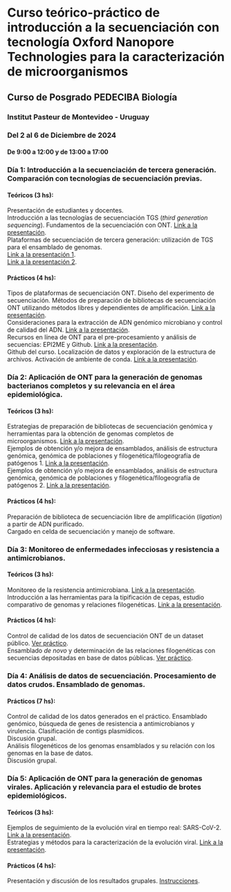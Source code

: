 # Curso teórico-práctico de introducción a la secuenciación con tecnología Oxford Nanopore Technologies para la caracterización de microorganismos
## Curso de Posgrado PEDECIBA Biología
### Institut Pasteur de Montevideo - Uruguay
### Del 2 al 6 de Diciembre de 2024
#### De 9:00 a 12:00 y de 13:00 a 17:00

### Día 1: Introducción a la secuenciación de tercera generación. Comparación con tecnologías de secuenciación previas. 
#### Teóricos (3 hs):
Presentación de estudiantes y docentes.  
Introducción a las tecnologías de secuenciación TGS (_third generation sequencing_).  Fundamentos de la secuenciación con ONT. [Link a la presentación]().  
Plataformas de secuenciación de tercera generación: utilización de TGS para el ensamblado de genomas.  
[Link a la presentación 1]().  
[Link a la presentación 2]().  

#### Prácticos (4 hs):	
Tipos de plataformas de secuenciación ONT. Diseño del experimento de secuenciación. Métodos de preparación de bibliotecas de secuenciación ONT utilizando métodos libres y dependientes de amplificación. [Link a la presentación]().  
Consideraciones para la extracción de ADN genómico microbiano y control de calidad del ADN. [Link a la presentación]().  
Recursos en línea de ONT para el pre-procesamiento y análisis de secuencias: EPI2ME y Github. [Link a la presentación]().  
Github del curso. Localización de datos y exploración de la estructura de archivos. Activación de ambiente de conda. [Link a la presentación]().  


### Día 2: Aplicación de ONT para la generación de genomas bacterianos completos y su relevancia en el área epidemiológica.
#### Teóricos (3 hs): 
Estrategias de preparación de bibliotecas de secuenciación genómica  y herramientas para la obtención de genomas completos de microorganismos. [Link a la presentación]().  
Ejemplos de obtención y/o mejora de ensamblados, análisis de estructura genómica, genómica de poblaciones y filogenética/filogeografía de patógenos 1. [Link a la presentación]().  
Ejemplos de obtención y/o mejora de ensamblados, análisis de estructura genómica, genómica de poblaciones y filogenética/filogeografía de patógenos 2. [Link a la presentación]().  


#### Prácticos (4 hs):
Preparación de biblioteca de secuenciación libre de amplificación (_ligation_) a partir de ADN purificado.   
Cargado en celda de secuenciación y manejo de software.  

### Día 3: Monitoreo de enfermedades infecciosas y resistencia a antimicrobianos.
#### Teóricos (3 hs): 
Monitoreo de la resistencia antimicrobiana. [Link a la presentación]().  
Introducción a las herramientas para la tipificación de cepas, estudio comparativo de genomas y relaciones filogenéticas.  [Link a la presentación]().  
#### Prácticos (4 hs):
Control de calidad de los datos de secuenciación ONT de un dataset público.  [Ver práctico]().   
Ensamblado _de novo_ y determinación de las relaciones filogenéticas con secuencias depositadas en base de datos públicas. [Ver práctico]().   

### Día 4: Análisis de datos de secuenciación. Procesamiento de datos crudos. Ensamblado de genomas. 
#### Prácticos (7 hs):
Control de calidad de los datos generados en el práctico. Ensamblado genómico, búsqueda de genes de resistencia a antimicrobianos y virulencia. Clasificación de contigs plasmídicos.  
Discusión grupal.  
Análisis filogenéticos de los genomas ensamblados y su relación con los genomas en la base de datos.  
Discusión grupal.  

### Día 5: Aplicación de ONT para la generación de genomas virales. Aplicación y relevancia para el estudio de brotes epidemiológicos.
#### Teóricos (3 hs): 
Ejemplos de seguimiento de la evolución viral en tiempo real: SARS-CoV-2. [Link a la presentación]().   
Estrategias y métodos para la caracterización de la evolución viral.  [Link a la presentación]().    

#### Prácticos (4 hs):
Presentación y discusión de los resultados grupales. [Instrucciones]().  



